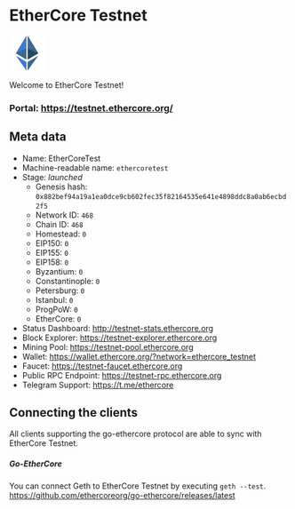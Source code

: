 # EtherCore Testnet

![EtherCore Logo](./ethercore.png)

Welcome to EtherCore Testnet!

### Portal: https://testnet.ethercore.org/

## Meta data

- Name: EtherCoreTest
- Machine-readable name: `ethercoretest`
- Stage: _launched_
  - Genesis hash: `0x882bef94a19a1ea0dce9cb602fec35f82164535e641e4898ddc8a0ab6ecbd2f5`
  - Network ID: `468`
  - Chain ID: `468`
  - Homestead: `0`
  - EIP150: `0`
  - EIP155: `0`
  - EIP158: `0`
  - Byzantium: `0`
  - Constantinople: `0`
  - Petersburg: `0`
  - Istanbul: `0`
  - ProgPoW: `0`
  - EtherCore: `0`
- Status Dashboard: http://testnet-stats.ethercore.org
- Block Explorer: https://testnet-explorer.ethercore.org
- Mining Pool: https://testnet-pool.ethercore.org
- Wallet: https://wallet.ethercore.org/?network=ethercore_testnet
- Faucet: https://testnet-faucet.ethercore.org
- Public RPC Endpoint: https://testnet-rpc.ethercore.org
- Telegram Support: https://t.me/ethercore

## Connecting the clients

All clients supporting the go-ethercore protocol are able to sync with EtherCore Testnet.

##### Go-EtherCore

You can connect Geth to EtherCore Testnet by executing `geth --test`. https://github.com/ethercoreorg/go-ethercore/releases/latest

